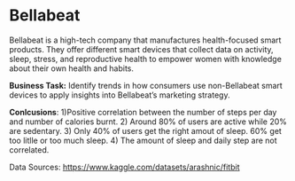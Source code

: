 # Bellabeat

Bellabeat is a high-tech company that manufactures health-focused smart products.
They offer different smart devices that collect data on activity, sleep, stress, and reproductive health to empower women with knowledge about their own health and habits.


**Business Task:** Identify trends in how consumers use non-Bellabeat smart devices to apply insights into Bellabeat’s marketing strategy.

**Conlcusions**:
1)Positive correlation between the number of steps per day and number of calories burnt.
2) Around 80% of users are active while 20% are sedentary.
3) Only 40% of users get the right amout of sleep. 60% get too litlle or too much sleep.
4) The amount of sleep and daily step are not correlated.


Data Sources:
https://www.kaggle.com/datasets/arashnic/fitbit



